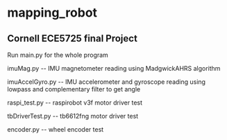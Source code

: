 # mapping_robot
## Cornell ECE5725 final Project

Run main.py for the whole program


imuMag.py -- IMU magnetometer reading using MadgwickAHRS algorithm

imuAccelGyro.py -- IMU accelerometer and gyroscope reading using lowpass and complementary filter to get angle

raspi_test.py -- raspirobot v3f motor driver test

tbDriverTest.py -- tb6612fng motor driver test

encoder.py -- wheel encoder test
